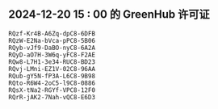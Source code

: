## 2024-12-20 15 : 00 的 GreenHub 许可证
```
RQzf-Kr4B-A6Zq-dpC8-6DFB
RQzW-E2Na-bVca-pPC8-5B06
RQyb-vJf9-DaBO-nyC8-6A2A
RQyD-aO7H-3W6q-yFC8-F2AE
RQw8-L7H1-3e34-RUC8-BD23
RQvj-LMni-EZ1V-02C8-96AA
RQub-gY5N-fP3A-L6C8-9B98
RQto-R6W4-2oC5-l9C8-0886
RQsX-tNa2-RGYf-VPC8-12F0
RQrR-jAK2-7Nah-vQC8-E6D3
```
